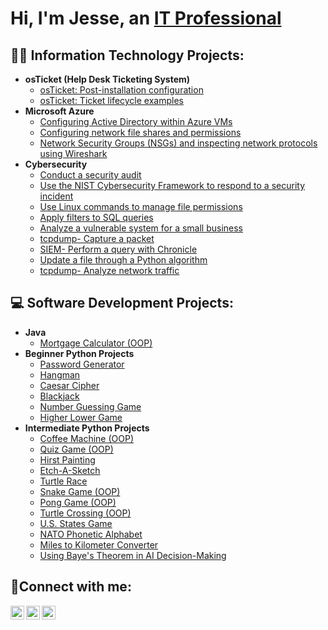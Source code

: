 <h1>Hi, I'm Jesse, an <a href="https://linkedin.com/in/JesseByun">IT Professional</a></h1>

<h2>👨‍💻 Information Technology Projects:</h2>

- <b>osTicket (Help Desk Ticketing System)</b>
  - [osTicket: Post-installation configuration](https://github.com/jessebyun/post-install-config)
  - [osTicket: Ticket lifecycle examples](https://github.com/jessebyun/ticket-lifecycle)
- <b>Microsoft Azure</b>
  - [Configuring Active Directory within Azure VMs](https://github.com/jessebyun/configure-ad)
  - [Configuring network file shares and permissions](https://github.com/jessebyun/configure-Fileshares)
  - [Network Security Groups (NSGs) and inspecting network protocols using Wireshark](https://github.com/jessebyun/azure-network-protocols)
- <b>Cybersecurity</b>
  - [Conduct a security audit](https://github.com/jessebyun/security-audit)
  - [Use the NIST Cybersecurity Framework to respond to a security incident](https://github.com/jessebyun/NIST-CSF-respond-security-incident)
  - [Use Linux commands to manage file permissions](https://github.com/jessebyun/Linux-file-permissions.git)
  - [Apply filters to SQL queries](https://github.com/jessebyun/filters-SQL.git)
  - [Analyze a vulnerable system for a small business](https://github.com/jessebyun/analyze-vulnerability.git)
  - [tcpdump- Capture a packet](https://github.com/jessebyun/capture_packet_tcpdump)
  - [SIEM- Perform a query with Chronicle](https://github.com/jessebyun/query_chronicle)
  - [Update a file through a Python algorithm](https://github.com/jessebyun/update_file_python_algorithm)
  - [tcpdump- Analyze network traffic](https://github.com/jessebyun/tcpdump_analyze_traffic)

<h2>💻 Software Development Projects:</h2>

- <b>Java</b>
  - [Mortgage Calculator (OOP)](https://github.com/jessebyun/java_mortgage_calculator)
- <b>Beginner Python Projects</b>
  - [Password Generator](https://github.com/jessebyun/python_password_generator)
  - [Hangman](https://github.com/jessebyun/hangman)
  - [Caesar Cipher](https://github.com/jessebyun/caesar_cipher)
  - [Blackjack](https://github.com/jessebyun/blackjack)
  - [Number Guessing Game](https://github.com/jessebyun/number_guessing_game)
  - [Higher Lower Game](https://github.com/jessebyun/higher_lower_game)
- <b>Intermediate Python Projects</b>
  - [Coffee Machine (OOP)](https://github.com/jessebyun/coffee_machine)
  - [Quiz Game (OOP)](https://github.com/jessebyun/quiz_game)
  - [Hirst Painting](https://github.com/jessebyun/hirst_painting)
  - [Etch-A-Sketch](https://github.com/jessebyun/etch_sketch)
  - [Turtle Race](https://github.com/jessebyun/turtle_race)
  - [Snake Game (OOP)](https://github.com/jessebyun/snake_game)
  - [Pong Game (OOP)](https://github.com/jessebyun/pong_game)
  - [Turtle Crossing (OOP)](https://github.com/jessebyun/turtle_crossing)
  - [U.S. States Game](https://github.com/jessebyun/us_states_game)
  - [NATO Phonetic Alphabet](https://github.com/jessebyun/nato_phonetic_alphabet)
  - [Miles to Kilometer Converter](https://github.com/jessebyun/miles_km_converter)
  - [Using Baye's Theorem in AI Decision-Making](https://github.com/jessebyun/bayes_theorem)

<h2>🤳Connect with me:</h2>

[<img align="left" alt="Jesse | Twitter" width="22px" src="https://cdn.jsdelivr.net/npm/simple-icons@v3/icons/twitter.svg" />][twitter]
[<img align="left" alt="Jesse | LinkedIn" width="22px" src="https://cdn.jsdelivr.net/npm/simple-icons@v3/icons/linkedin.svg" />][linkedin]
[<img align="left" alt="Jesse | Instagram" width="22px" src="https://cdn.jsdelivr.net/npm/simple-icons@v3/icons/instagram.svg" />][instagram]

[twitter]: https://twitter.com/
[instagram]: https://www.instagram.com/
[linkedin]: https://linkedin.com/in/JesseByun
